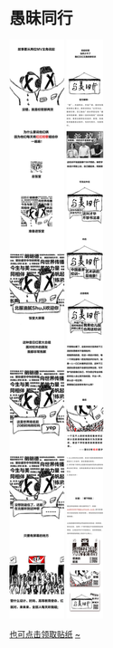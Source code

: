 # 愚昧同行

![image](https://github.com/qlrrforever/BIFT-is-not-bitch/blob/master/画板%207m-100_gaitubao_737x7722.jpg)
![image](https://github.com/qlrrforever/BIFT-is-not-bitch/blob/master/%E7%94%BB%E6%9D%BF%2014.3-100%E5%86%8D%E5%90%8E%E6%9D%A5.jpg)

[也可点击领取贴纸](https://github.com/qlrrforever/give-you-paper-or-dowmload/blob/master/README.md)
[~](URL)

